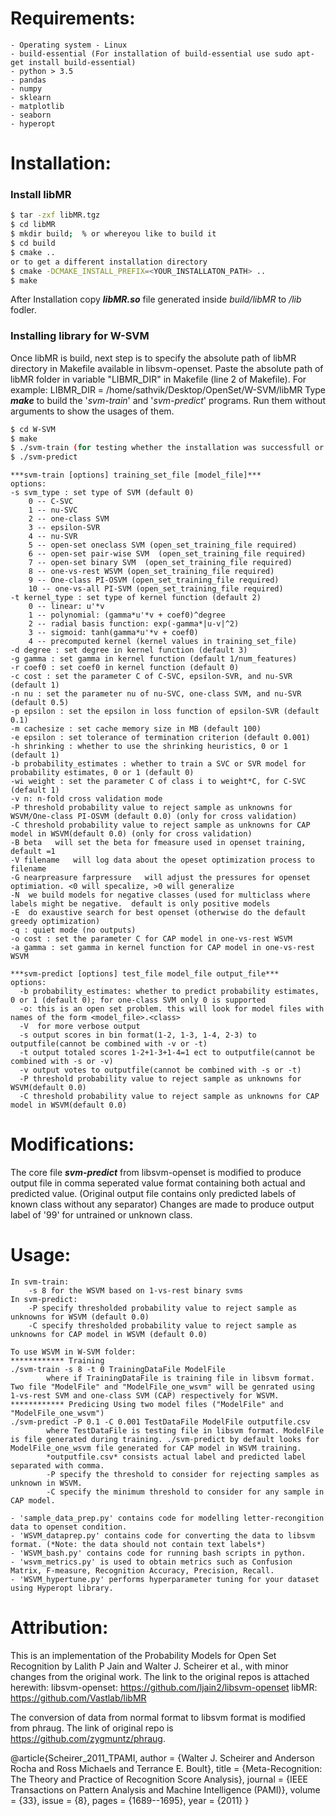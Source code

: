 # Requirements:
	- Operating system - Linux
	- build-essential (For installation of build-essential use sudo apt-get install build-essential)
	- python > 3.5
	- pandas
	- numpy
	- sklearn
	- matplotlib
	- seaborn
	- hyperopt
	
# Installation:

### Install libMR 

```sh
$ tar -zxf libMR.tgz
$ cd libMR
$ mkdir build;  % or whereyou like to build it
$ cd build
$ cmake ..
or to get a different installation directory
$ cmake -DCMAKE_INSTALL_PREFIX=<YOUR_INSTALLATON_PATH> ..
$ make
```	
	
After Installation copy ***libMR.so*** file generated inside *build/libMR* to */lib* fodler.

### Installing library for W-SVM
Once libMR is build, next step is to specify the absolute path of libMR directory in Makefile available in libsvm-openset.
Paste the absolute path of libMR folder in variable "LIBMR_DIR" in Makefile (line 2 of Makefile).
For example: LIBMR_DIR = /home/sathvik/Desktop/OpenSet/W-SVM/libMR
Type ***make*** to build the '*svm-train*' and '*svm-predict*' programs. Run them without arguments to show the usages of them.
	
```sh
$ cd W-SVM
$ make
$ ./svm-train (for testing whether the installation was successfull or not. It should display options as shown below)
$ ./svm-predict
```


	***svm-train [options] training_set_file [model_file]***
	options:
	-s svm_type : set type of SVM (default 0)
		0 -- C-SVC
		1 -- nu-SVC
		2 -- one-class SVM
		3 -- epsilon-SVR
		4 -- nu-SVR
		5 -- open-set oneclass SVM (open_set_training_file required)
		6 -- open-set pair-wise SVM  (open_set_training_file required)
		7 -- open-set binary SVM  (open_set_training_file required)
		8 -- one-vs-rest WSVM (open_set_training_file required)
		9 -- One-class PI-OSVM (open_set_training_file required)
		10 -- one-vs-all PI-SVM (open_set_training_file required)
	-t kernel_type : set type of kernel function (default 2)
		0 -- linear: u'*v
		1 -- polynomial: (gamma*u'*v + coef0)^degree
		2 -- radial basis function: exp(-gamma*|u-v|^2)
		3 -- sigmoid: tanh(gamma*u'*v + coef0)
		4 -- precomputed kernel (kernel values in training_set_file)
	-d degree : set degree in kernel function (default 3)
	-g gamma : set gamma in kernel function (default 1/num_features)
	-r coef0 : set coef0 in kernel function (default 0)
	-c cost : set the parameter C of C-SVC, epsilon-SVR, and nu-SVR (default 1)
	-n nu : set the parameter nu of nu-SVC, one-class SVM, and nu-SVR (default 0.5)
	-p epsilon : set the epsilon in loss function of epsilon-SVR (default 0.1)
	-m cachesize : set cache memory size in MB (default 100)
	-e epsilon : set tolerance of termination criterion (default 0.001)
	-h shrinking : whether to use the shrinking heuristics, 0 or 1 (default 1)
	-b probability_estimates : whether to train a SVC or SVR model for probability estimates, 0 or 1 (default 0)
	-wi weight : set the parameter C of class i to weight*C, for C-SVC (default 1)
	-v n: n-fold cross validation mode
	-P threshold probability value to reject sample as unknowns for WSVM/One-class PI-OSVM (default 0.0) (only for cross validation)
	-C threshold probability value to reject sample as unknowns for CAP model in WSVM(default 0.0) (only for cross validation)
	-B beta   will set the beta for fmeasure used in openset training, default =1
	-V filename   will log data about the opeset optimization process to filename
	-G nearpreasure farpressure   will adjust the pressures for openset optimiation. <0 will specalize, >0 will generalize
	-N  we build models for negative classes (used for multiclass where labels might be negative.  default is only positive models 
	-E  do exaustive search for best openset (otherwise do the default greedy optimization) 
	-q : quiet mode (no outputs)
	-o cost : set the parameter C for CAP model in one-vs-rest WSVM 
	-a gamma : set gamma in kernel function for CAP model in one-vs-rest WSVM 

	***svm-predict [options] test_file model_file output_file***
	options:
	  -b probability_estimates: whether to predict probability estimates, 0 or 1 (default 0); for one-class SVM only 0 is supported
	  -o: this is an open set problem. this will look for model files with names of the form <model_file>.<class>
	  -V  for more verbose output
	  -s output scores in bin format(1-2, 1-3, 1-4, 2-3) to outputfile(cannot be combined with -v or -t) 
	  -t output totaled scores 1-2+1-3+1-4=1 ect to outputfile(cannot be combined with -s or -v) 
	  -v output votes to outputfile(cannot be combined with -s or -t) 
	  -P threshold probability value to reject sample as unknowns for WSVM(default 0.0) 
	  -C threshold probability value to reject sample as unknowns for CAP model in WSVM(default 0.0) 
	  
# Modifications:
The core file ***svm-predict*** from libsvm-openset is modified to produce output file in comma seperated value format containing both actual and predicted value. (Original output file contains only predicted labels of known class without any separator)
Changes are made to produce output label of '99' for untrained or unknown class.
		  
# Usage:
	In svm-train:
		-s 8 for the WSVM based on 1-vs-rest binary svms
	In svm-predict:
		-P specify thresholded probability value to reject sample as unknowns for WSVM (default 0.0)
		-C specify thresholded probability value to reject sample as unknowns for CAP model in WSVM (default 0.0)
	 
	To use WSVM in W-SVM folder:
	************ Training
	./svm-train -s 8 -t 0 TrainingDataFile ModelFile
			where if TrainingDataFile is training file in libsvm format. Two file "ModelFile" and "ModelFile_one_wsvm" will be genrated using 1-vs-rest SVM and one-class SVM (CAP) respectively for WSVM.
	************ Predicing Using two model files ("ModelFile" and "ModelFile_one_wsvm")
	./svm-predict -P 0.1 -C 0.001 TestDataFile ModelFile outputfile.csv
			where TestDataFile is testing file in libsvm format. ModelFile is file generated during training. ./svm-predict by default looks for ModelFile_one_wsvm file generated for CAP model in WSVM training.
			*outputfile.csv* consists actual label and predicted label separated with comma.
			-P specify the threshold to consider for rejecting samples as unknown in WSVM.
			-C specify the minimum threshold to consider for any sample in CAP model.

	- 'sample_data_prep.py' contains code for modelling letter-recongition data to openset condition.
	- 'WSVM_dataprep.py' contains code for converting the data to libsvm format. (*Note: the data should not contain text labels*)
	- 'WSVM_bash.py' contains code for running bash scripts in python.
	- 'wsvm_metrics.py' is used to obtain metrics such as Confusion Matrix, F-measure, Recognition Accuracy, Precision, Recall. 
	- 'WSVM_hypertune.py' performs hyperparameter tuning for your dataset using Hyperopt library.

	
# Attribution:
This is an implementation of the Probability Models for Open Set Recognition by Lalith P Jain and Walter J. Scheirer et al., with minor changes from the original work.
The link to the original repos is attached herewith:
libsvm-openset: https://github.com/ljain2/libsvm-openset
libMR: https://github.com/Vastlab/libMR

The conversion of data from normal format to libsvm format is modified from phraug. The link of original repo is https://github.com/zygmuntz/phraug.

@article{Scheirer_2011_TPAMI,
author = {Walter J. Scheirer and Anderson Rocha and Ross Michaels and Terrance E. Boult},
title = {Meta-Recognition: The Theory and Practice of Recognition Score Analysis},
journal = {IEEE Transactions on Pattern Analysis and Machine Intelligence (PAMI)},
volume = {33},
issue = {8},
pages = {1689--1695},
year = {2011}
}    
